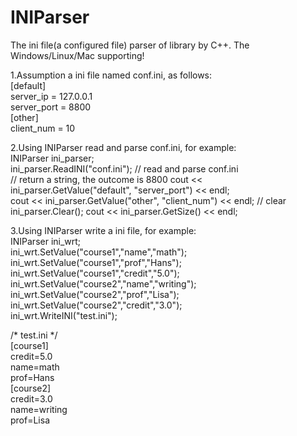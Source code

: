 INIParser
=========

The ini file(a configured file) parser of library by C++.  The Windows/Linux/Mac supporting!    

1.Assumption a ini file named conf.ini, as follows:    
[default]   
server_ip = 127.0.0.1   
server_port = 8800  
[other]   
client_num = 10 

2.Using INIParser read and parse conf.ini, for example:    
INIParser ini_parser;   
ini_parser.ReadINI("conf.ini"); // read and parse conf.ini  
// return a string, the outcome is 8800 
cout << ini_parser.GetValue("default", "server_port") << endl;  
cout << ini_parser.GetValue("other", "client_num") << endl; 
// clear    
ini_parser.Clear(); 
cout << ini_parser.GetSize() << endl;   
    
3.Using INIParser write a ini file, for example:   
INIParser ini_wrt;  
ini_wrt.SetValue("course1","name","math");  
ini_wrt.SetValue("course1","prof","Hans");  
ini_wrt.SetValue("course1","credit","5.0"); 
ini_wrt.SetValue("course2","name","writing");   
ini_wrt.SetValue("course2","prof","Lisa");  
ini_wrt.SetValue("course2","credit","3.0");   
ini_wrt.WriteINI("test.ini");   
    
/* test.ini */  
[course1]   
credit=5.0  
name=math   
prof=Hans   
[course2]   
credit=3.0  
name=writing    
prof=Lisa   
